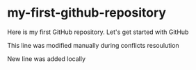 # my-first-github-repository
Here is my first GitHub repository. Let's get started with GitHub

This line was modified manually during conflicts resoulution

New line was added locally
